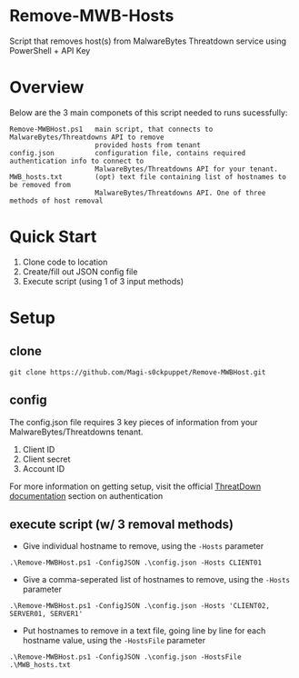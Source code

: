# Remove-MWB-Hosts
Script that removes host(s) from MalwareBytes Threatdown service using 
PowerShell + API Key

# Overview
Below are the 3 main componets of this script needed to runs sucessfully:


```
Remove-MWBHost.ps1   main script, that connects to MalwareBytes/Threatdowns API to remove 
                     provided hosts from tenant 
config.json          configuration file, contains required authentication info to connect to
                     MalwareBytes/Threatdowns API for your tenant.
MWB_hosts.txt        (opt) text file containing list of hostnames to be removed from 
                     MalwareBytes/Threatdowns API. One of three methods of host removal
```

# Quick Start

1. Clone code to location
2. Create/fill out JSON config file
3. Execute script (using 1 of 3 input methods)


# Setup

## clone

```
git clone https://github.com/Magi-s0ckpuppet/Remove-MWBHost.git
```

## config
The config.json file requires 3 key pieces of information from your MalwareBytes/Threatdowns tenant.

1. Client ID
2. Client secret
3. Account ID

For more information on getting setup, visit the official [ThreatDown documentation](https://api.malwarebytes.com/nebula/v1/docs#section/Authentication) section on authentication

## execute script (w/ 3 removal methods)

- Give individual hostname to remove, using the `-Hosts` parameter
```
.\Remove-MWBHost.ps1 -ConfigJSON .\config.json -Hosts CLIENT01
```

- Give a comma-seperated list of hostnames to remove, using the `-Hosts` parameter
```
.\Remove-MWBHost.ps1 -ConfigJSON .\config.json -Hosts 'CLIENT02, SERVER01, SERVER1'
```

- Put hostnames to remove in a text file, going line by line for each hostname value, using the `-HostsFile` parameter
```
.\Remove-MWBHost.ps1 -ConfigJSON .\config.json -HostsFile .\MWB_hosts.txt
```
